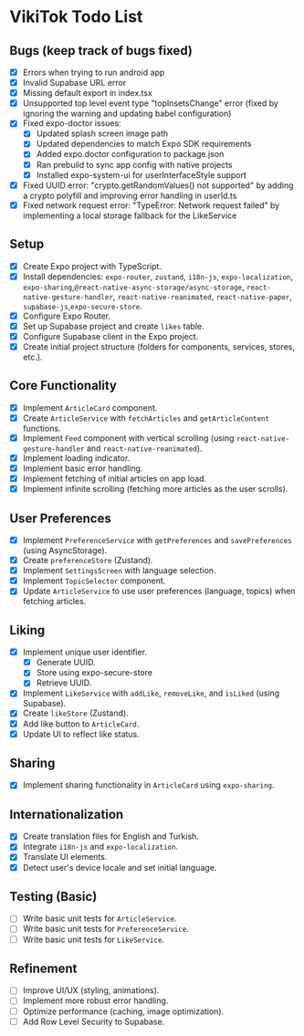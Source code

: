 # VikiTok Todo List

## Bugs (keep track of bugs fixed)
- [x] Errors when trying to run android app
- [x] Invalid Supabase URL error
- [x] Missing default export in index.tsx
- [x] Unsupported top level event type "topInsetsChange" error (fixed by ignoring the warning and updating babel configuration)
- [x] Fixed expo-doctor issues:
  - [x] Updated splash screen image path
  - [x] Updated dependencies to match Expo SDK requirements
  - [x] Added expo.doctor configuration to package.json
  - [x] Ran prebuild to sync app config with native projects
  - [x] Installed expo-system-ui for userInterfaceStyle support
- [x] Fixed UUID error: "crypto.getRandomValues() not supported" by adding a crypto polyfill and improving error handling in userId.ts
- [x] Fixed network request error: "TypeError: Network request failed" by implementing a local storage fallback for the LikeService

## Setup

- [x] Create Expo project with TypeScript.
- [x] Install dependencies: `expo-router`, `zustand`, `i18n-js`, `expo-localization`, `expo-sharing`,`@react-native-async-storage/async-storage`, `react-native-gesture-handler`, `react-native-reanimated`, `react-native-paper`, `supabase-js`,`expo-secure-store`.
- [x] Configure Expo Router.
- [x] Set up Supabase project and create `likes` table.
- [x] Configure Supabase client in the Expo project.
- [x] Create initial project structure (folders for components, services, stores, etc.).

## Core Functionality

- [x] Implement `ArticleCard` component.
- [x] Create `ArticleService` with `fetchArticles` and `getArticleContent` functions.
- [x] Implement `Feed` component with vertical scrolling (using `react-native-gesture-handler` and `react-native-reanimated`).
- [x] Implement loading indicator.
- [x] Implement basic error handling.
- [x] Implement fetching of initial articles on app load.
- [x] Implement infinite scrolling (fetching more articles as the user scrolls).

## User Preferences

- [x] Implement `PreferenceService` with `getPreferences` and `savePreferences` (using AsyncStorage).
- [x] Create `preferenceStore` (Zustand).
- [x] Implement `SettingsScreen` with language selection.
- [x] Implement `TopicSelector` component.
- [x] Update `ArticleService` to use user preferences (language, topics) when fetching articles.

## Liking

- [x] Implement unique user identifier.
    - [x] Generate UUID.
    - [x] Store using expo-secure-store
    - [x] Retrieve UUID.
- [x] Implement `LikeService` with `addLike`, `removeLike`, and `isLiked` (using Supabase).
- [x] Create `likeStore` (Zustand).
- [x] Add like button to `ArticleCard`.
- [x] Update UI to reflect like status.

## Sharing

- [x] Implement sharing functionality in `ArticleCard` using `expo-sharing`.

## Internationalization

- [x] Create translation files for English and Turkish.
- [x] Integrate `i18n-js` and `expo-localization`.
- [x] Translate UI elements.
- [x] Detect user's device locale and set initial language.

## Testing (Basic)

- [ ] Write basic unit tests for `ArticleService`.
- [ ] Write basic unit tests for `PreferenceService`.
- [ ] Write basic unit tests for `LikeService`.

## Refinement

- [ ] Improve UI/UX (styling, animations).
- [ ] Implement more robust error handling.
- [ ] Optimize performance (caching, image optimization).
- [ ] Add Row Level Security to Supabase.